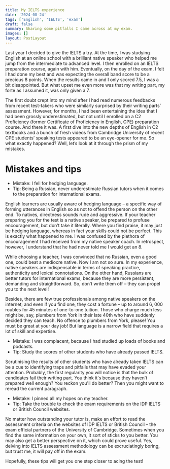 ```yaml
---
title: My IELTS experience 
date: '2024-08-24'
tags: ['English', 'IELTS', 'exam']
draft: false
summary: Sharing some pitfalls I came across at my exam.
images: []
layout: PostLayout
---
```


Last year I decided to give the IELTS a try. At the time, I was studying English at an online school with a brilliant native speaker who helped me jump from the intermediate to advanced level. I then enrolled on an IELTS preparation course, again with him. Eventually, on the day of the exam, I felt I had done my best and was expecting the overall band score to be a precious 8 points. When the results came in and I only scored 7.5, I was a bit disappointed. But what upset me even more was that my writing part, my forte as I assumed it, was only given a 7. 
 
The first doubt crept into my mind after I had read numerous feedbacks from recent test-takers who were similarly surprised by their writing parts’ assessment. However, for months, I had been entertaining the idea that I had been grossly underestimated, but not until I enrolled on a C2 Proficiency (former Certificate of Proficiency in English, CPE) preparation course. And there it was. A first dive into the new depths of English in C2 textbooks and a bunch of fresh videos from Cambridge University of recent CPE students’ speaking tests appeared to be an eye-opener for me. So what exactly happened? Well, let’s look at it through the prism of my mistakes. 
 
# Mistakes and tips

* Mistake: I fell for hedging language. 
* Tip: Being a Russian, never underestimate Russian tutors when it comes to the preparation for international exams.
 
English learners are usually aware of hedging language – a specific way of forming utterances in English so as not to offend the person on the other end. To natives, directness sounds rude and aggressive. If your teacher preparing you for the test is a native speaker, be prepared to profuse encouragement, but don’t take it literally. Where you find praise, it may just be hedging language, whereas in fact your skills could not be perfect. This is exactly what happened to me. I was confused by the plethora of encouragement I had received from my native speaker coach. In retrospect, however, I understand that he had never told me I would get an 8.
 
While choosing a teacher, I was convinced that no Russian, even a good one, could beat a mediocre native. Now I am not so sure. In my experience, native speakers are indispensable in terms of speaking practice, authenticity and lexical connotations. On the other hand, Russians are better tutors for international exams, because they are more persistent, demanding and straightforward. So, don’t write them off – they can propel you to the next level!
 
Besides, there are few true professionals among native speakers on the internet; and even if you find one, they cost a fortune – up to around 6, 000 roubles for 45 minutes of one-to-one tuition. Those who charge much less might be, say, plumbers from York in their late 40th who have suddenly decided they can teach. No offence to plumbers from York, please! You must be great at your day job! But language is a narrow field that requires a lot of skill and expertise.
 
* Mistake: I was complacent, because I had studied up loads of books and podcasts.
* Tip: Study the scores of other students who have already passed IELTS.
 
Scrutinising the results of other students who have already taken IELTS can be a cue to identifying traps and pitfalls that may have evaded your attention. Probably, the first regularity you will notice is that the bulk of candidates fail their writing part. You think it's because they haven’t prepared well enough? You reckon you'll do better? Then you might want to reread the current paragraph.
 
* Mistake: I pinned all my hopes on my teacher.
* Tip: Take the trouble to check the exam requirements on the IDP IELTS or British Council websites.
 
No matter how outstanding your tutor is, make an effort to read the assessment criteria on the websites of IDP IELTS or British Council – the exam official partners of the University of Cambridge. Sometimes when you find the same information on your own, it sort of sticks to you better. You may also get a better perspective on it, which could prove useful. Yes, delving into IELTS assessment methodology can be excruciatingly boring, but trust me, it will pay off in the exam.
 
Hopefully, these tips will get you one step closer to acing the test!
